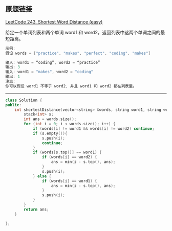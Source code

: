 ## 原题链接

[LeetCode 243. Shortest Word Distance (easy)](https://leetcode-cn.com/problems/shortest-word-distance/)

给定一个单词列表和两个单词 word1 和 word2，返回列表中这两个单词之间的最短距离。

```cpp
示例:
假设 words = ["practice", "makes", "perfect", "coding", "makes"]

输入: word1 = “coding”, word2 = “practice”
输出: 3
输入: word1 = "makes", word2 = "coding"
输出: 1
注意:
你可以假设 word1 不等于 word2, 并且 word1 和 word2 都在列表里。
```

---

```cpp
class Solution {
public:
    int shortestDistance(vector<string> &words, string word1, string word2) {
        stack<int> s;
        int ans = words.size();
        for (int i = 0; i < words.size(); i++) {
            if (words[i] != word1 && words[i] != word2) continue;
            if (s.empty()){
                s.push(i);
                continue;
            }
            if (words[s.top()] == word1) {
                if (words[i] == word2) {
                    ans = min(i - s.top(), ans);
                }
                s.push(i);
            } else {
                if (words[i] == word1) {
                    ans = min(i - s.top(), ans);
                }
                s.push(i);
            }
        }
        return ans;
    }

};
```
